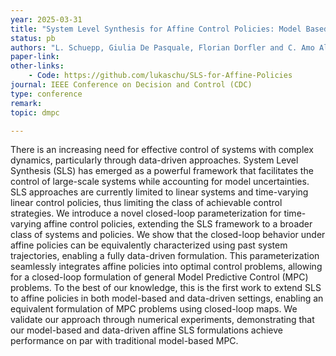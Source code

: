 ```yaml
---
year: 2025-03-31
title: "System Level Synthesis for Affine Control Policies: Model Based and Data-Driven Settings"
status: pb
authors: "L. Schuepp, Giulia De Pasquale, Florian Dorfler and C. Amo Alonso"
paper-link:
other-links: 
    - Code: https://github.com/lukaschu/SLS-for-Affine-Policies
journal: IEEE Conference on Decision and Control (CDC)
type: conference
remark: 
topic: dmpc

---
```


There is an increasing need for effective control of systems with complex dynamics, particularly through data-driven approaches. System Level Synthesis (SLS) has emerged as a powerful framework that facilitates the control of large-scale systems while accounting for model uncertainties. SLS approaches are currently limited to linear systems and time-varying linear control policies, thus limiting the class of achievable control strategies. We introduce a novel closed-loop parameterization for time-varying affine control policies, extending the SLS framework to a broader class of systems and policies. We show that the closed-loop behavior under affine policies can be equivalently characterized using past system trajectories, enabling a fully data-driven formulation. This parameterization seamlessly integrates affine policies into optimal control problems, allowing for a closed-loop formulation of general Model Predictive Control (MPC) problems. To the best of our knowledge, this is the first work to extend SLS to affine policies in both model-based and data-driven settings, enabling an equivalent formulation of MPC problems using closed-loop maps. We validate our approach through numerical experiments, demonstrating that our model-based and data-driven affine SLS formulations achieve performance on par with traditional model-based MPC.
